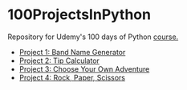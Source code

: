 # 100ProjectsInPython
Repository for Udemy's 100 days of Python [course.](https://www.udemy.com/course/100-days-of-code/)

- [Project 1: Band Name Generator](https://github.com/kevinroche22/100ProjectsInPython/tree/main/Project%2001%20-%20Band%20Name%20Generator)
- [Project 2: Tip Calculator](https://github.com/kevinroche22/100ProjectsInPython/tree/main/Project%2002%20-%20Tip%20Calculator)
- [Project 3: Choose Your Own Adventure](https://github.com/kevinroche22/100ProjectsInPython/tree/main/Project%2003%20-%20Choose%20Your%20Own%20Adventure)
- [Project 4: Rock, Paper, Scissors](https://github.com/kevinroche22/100ProjectsInPython/tree/main/Project%2004%20-%20Rock%2C%20Paper%2C%20Scissors)